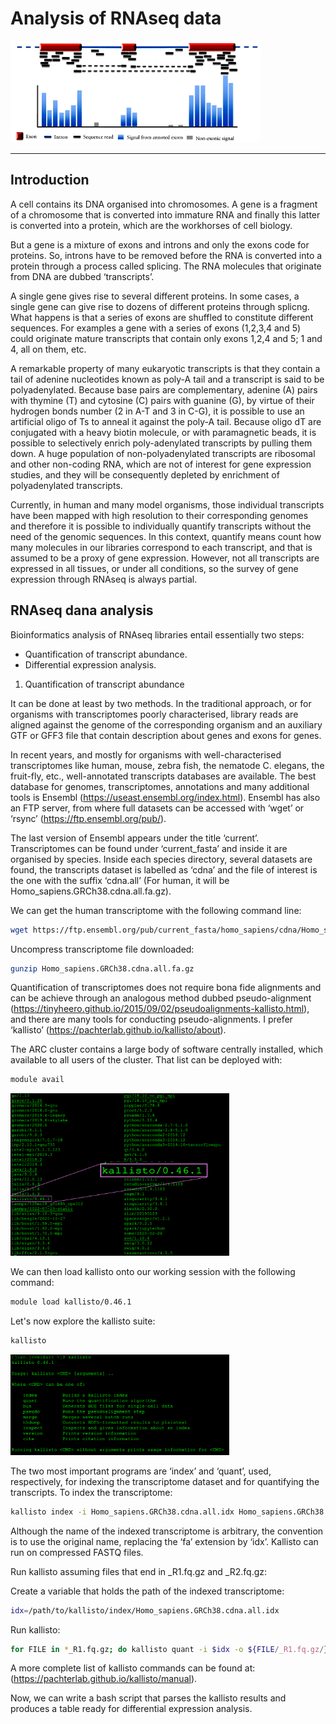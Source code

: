 # Analysis of RNAseq data
<img src="images/RNAquant.png" alt="Sofware available in ARC" width="400"/>

---
## Introduction
A cell contains its DNA organised into chromosomes. A gene is a fragment of a chromosome that is converted into immature RNA and finally this latter is converted into a protein, which are the workhorses of cell biology.

But a gene is a mixture of exons and introns and only the exons code for proteins. So, introns have to be removed before the RNA is converted into a protein through a process called splicing. The RNA molecules that originate from DNA are dubbed ‘transcripts’.<br>

A single gene gives rise to several different proteins. In some cases, a single gene can give rise to dozens of different proteins through splicng. What happens is that a series of exons are shuffled to constitute different sequences. For examples a gene with a series of exons (1,2,3,4 and 5) could originate mature transcripts that contain only exons 1,2,4 and 5; 1 and 4, all on them, etc.<br>

A remarkable property of many eukaryotic transcripts is that they contain a tail of adenine nucleotides known as poly-A tail and a transcript is said to be polyadenylated. Because base pairs are complementary, adenine (A) pairs with thymine (T) and cytosine (C) pairs with guanine (G), by virtue of their hydrogen bonds number (2 in A-T and 3 in C-G), it is possible to use an artificial oligo of Ts to anneal it against the poly-A tail. Because oligo dT are conjugated with a heavy biotin molecule, or with paramagnetic beads, it is possible to selectively enrich poly-adenylated transcripts by pulling them down. A huge population of non-polyadenylated transcripts are ribosomal and other non-coding RNA, which are not of interest for gene expression studies, and they will be consequently depleted by enrichment of polyadenylated transcripts.<br>

Currently, in human and many model organisms, those individual transcripts have been mapped with high resolution to their corresponding genomes and therefore it is possible to individually quantify transcripts without the need of the genomic sequences. In this context, quantify means count how many molecules in our libraries correspond to each transcript, and that is assumed to be a proxy of gene expression. However, not all transcripts are expressed in all tissues, or under all conditions, so the survey of gene expression through RNAseq is always partial.

## RNAseq dana analysis

Bioinformatics analysis of RNAseq libraries entail essentially two steps:<br>
* Quantification of transcript abundance.
* Differential expression analysis.<br>
1. Quantification of transcript abundance

It can be done at least by two methods. In the traditional approach, or for organisms with transcriptomes poorly characterised, library reads are aligned against the genome of the corresponding organism and an auxiliary GTF or GFF3 file that contain description about genes and exons for genes.<br>

In recent years, and mostly for organisms with well-characterised transcriptomes like human, mouse, zebra fish, the nematode C. elegans, the fruit-fly, etc., well-annotated transcripts databases are available. The best database for genomes, transcriptomes, annotations and many additional tools is Ensembl (https://useast.ensembl.org/index.html). Ensembl has also an FTP server, from where full datasets can be accessed with ‘wget’ or ‘rsync’ (https://ftp.ensembl.org/pub/).<br>

The last version of Ensembl appears under the title ‘current’. Transcriptomes can be found under ‘current_fasta’ and inside it are organised by species. Inside each species directory, several datasets are found, the transcripts dataset is labelled as ‘cdna’ and the file of interest is the one with the suffix ‘cdna.all’ (For human, it will be Homo_sapiens.GRCh38.cdna.all.fa.gz).<br>

We can get the human transcriptome with the following command line:
```bash
wget https://ftp.ensembl.org/pub/current_fasta/homo_sapiens/cdna/Homo_sapiens.GRCh38.cdna.all.fa.gz
```
Uncompress transcriptome file downloaded:<br>
```bash
gunzip Homo_sapiens.GRCh38.cdna.all.fa.gz
```
Quantification of transcriptomes does not require bona fide alignments and can be achieve through an analogous method dubbed pseudo-alignment (https://tinyheero.github.io/2015/09/02/pseudoalignments-kallisto.html), and there are many tools for conducting pseudo-alignments. I prefer ‘kallisto’ (https://pachterlab.github.io/kallisto/about).<br>

The ARC cluster contains a large body of software centrally installed, which available to all users of the cluster. That list can be deployed with:
```bash
module avail
```
<img src="images/module_avail.png" alt="Sofware available in ARC" width="350"/>

We can then load kallisto onto our working session with the following command:<br>
```bash
module load kallisto/0.46.1
```
Let's now explore the kallisto suite:
```bash
kallisto
```
<img src="images/kallisto.png" alt="Sofware available in ARC" width="350"/>

The two most important programs are ‘index’ and ‘quant’, used, respectively, for indexing the transcriptome dataset and for quantifying the transcripts. To index the transcriptome:
```bash
kallisto index -i Homo_sapiens.GRCh38.cdna.all.idx Homo_sapiens.GRCh38.cdna.all.fa
```

Although the name of the indexed transcriptome is arbitrary, the convention is to use the original name, replacing the ‘fa’ extension by ‘idx’. Kallisto can run on compressed FASTQ files.

Run kallisto assuming files that end in _R1.fq.gz and _R2.fq.gz:

Create a variable that holds the path of the indexed transcriptome:
```bash
idx=/path/to/kallisto/index/Homo_sapiens.GRCh38.cdna.all.idx 
```

Run kallisto:
```bash
for FILE in *_R1.fq.gz; do kallisto quant -i $idx -o ${FILE/_R1.fq.gz/}_kallisto --bias -b 100 --threads 12 $FILE ${FILE/_R1/_R2}; done
```

A more complete list of kallisto commands can be found at: (https://pachterlab.github.io/kallisto/manual).

Now, we can write a bash script that parses the kallisto results and produces a table ready for differential expression analysis.



  

